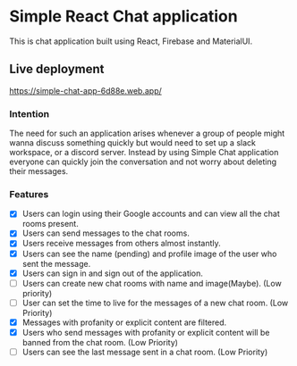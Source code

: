 # Simple React Chat application

This is chat application built using React, Firebase and MaterialUI.

## Live deployment

https://simple-chat-app-6d88e.web.app/

### Intention

The need for such an application arises whenever a group of people might wanna discuss something quickly but would need to set up a slack workspace, or a discord server.
Instead by using Simple Chat application everyone can quickly join the conversation and not worry about deleting their messages.

### Features

- [x] Users can login using their Google accounts and can view all the chat rooms present.
- [x] Users can send messages to the chat rooms.
- [x] Users receive messages from others almost instantly.
- [x] Users can see the name (pending) and profile image of the user who sent the message.
- [x] Users can sign in and sign out of the application.
- [ ] Users can create new chat rooms with name and image(Maybe). (Low priority)
- [ ] User can set the time to live for the messages of a new chat room. (Low Priority)
- [x] Messages with profanity or explicit content are filtered.
- [x] Users who send messages with profanity or explicit content will be banned from the chat room. (Low Priority)
- [ ] Users can see the last message sent in a chat room. (Low Priority)
